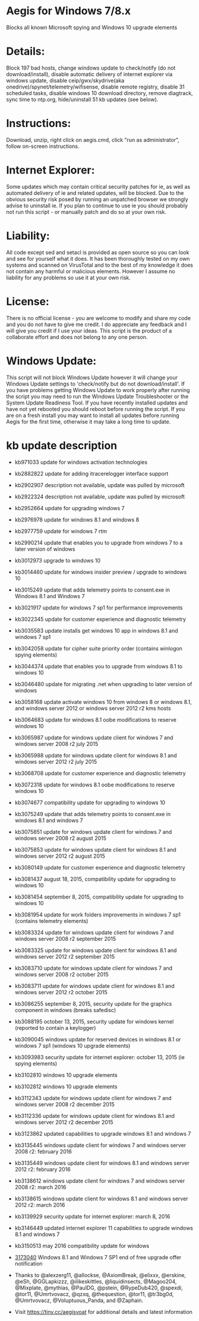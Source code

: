 Aegis for Windows 7/8.x 
========================
Blocks all known Microsoft spying and Windows 10 upgrade elements		
 		
Details:		
====
Block 197 bad hosts, change windows update to check/notify (do not download/install), disable automatic delivery of internet explorer via windows update, disable ceip/gwx/skydrive(aka onedrive)/spynet/telemetry/wifisense, disable remote registry, disable 31 scheduled tasks, disable windows 10 download directory, remove diagtrack, sync time to ntp.org, hide/uninstall 51 kb updates (see below).		
 		
Instructions:		
====
Download, unzip, right click on aegis.cmd, click "run as administrator", follow on-screen instructions.		
 		
Internet Explorer:		
====

Some updates which may contain critical security patches for ie, as well as automated delivery of ie and related updates, will be blocked. Due to the obvious security risk posed by running an unpatched browser we strongly advise to uninstall ie. If you plan to continue to use ie you should probably not run this script - or manually patch and do so at your own risk.		
 		
Liability:		
====
All code except sed and setacl is provided as open source so you can look and see for yourself what it does. It has been thoroughly tested on my own systems and scanned on VirusTotal and to the best of my knowledge it does not contain any harmful or malicious elements. However I assume no liability for any problems so use it at your own risk.		
 		
License:		
====		
There is no official license - you are welcome to modify and share my code and you do not have to give me credit. I do appreciate any feedback and I will give you credit if I use your ideas. This script is the product of a collaborate effort and does not belong to any one person.		
   	
Windows Update:		
====		
This script will not block Windows Update however it will change your Windows Update settings to 'check/notify but do not download/install'. If you have problems getting Windows Update to work properly after running the script you may need to run the Windows Update Troubleshooter or the System Update Readiness Tool. If you have recently installed updates and have not yet rebooted you should reboot before running the script. If you are on a fresh install you may want to install all updates before running Aegis for the first time, otherwise it may take a long time to update.		
 		
kb update	description		
==== 		
- kb971033	update for windows activation technologies		
- kb2882822	update for adding itracerelogger interface support		
- kb2902907	description not available, update was pulled by microsoft		
- kb2922324	description not available, update was pulled by microsoft		
- kb2952664	update for upgrading windows 7		
- kb2976978	update for windows 8.1 and windows 8		
- kb2977759	update for windows 7 rtm		
- kb2990214	update that enables you to upgrade from windows 7 to a later version of windows		
- kb3012973	upgrade to windows 10		
- kb3014460	update for windows insider preview / upgrade to windows 10		
- kb3015249	update that adds telemetry points to consent.exe in Windows 8.1 and Windows 7		
- kb3021917	update for windows 7 sp1 for performance improvements		
- kb3022345	update for customer experience and diagnostic telemetry		
- kb3035583	update installs get windows 10 app in windows 8.1 and windows 7 sp1		
- kb3042058	update for cipher suite priority order (contains winlogon spying elements)		
- kb3044374	update that enables you to upgrade from windows 8.1 to windows 10		
- kb3046480	update for migrating .net when upgrading to later version of windows		
- kb3058168	update activate windows 10 from windows 8 or windows 8.1, and windows server 2012 or windows server 2012 r2 kms hosts		
- kb3064683	update for windows 8.1 oobe modifications to reserve windows 10		
- kb3065987	update for windows update client for windows 7 and windows server 2008 r2 july 2015		
- kb3065988	update for windows update client for windows 8.1 and windows server 2012 r2 july 2015		
- kb3068708	update for customer experience and diagnostic telemetry		
- kb3072318	update for windows 8.1 oobe modifications to reserve windows 10		
- kb3074677	compatibility update for upgrading to windows 10		
- kb3075249	update that adds telemetry points to consent.exe in windows 8.1 and windows 7		
- kb3075851	update for windows update client for windows 7 and windows server 2008 r2 august 2015		
- kb3075853	update for windows update client for windows 8.1 and windows server 2012 r2 august 2015		
- kb3080149	update for customer experience and diagnostic telemetry		
- kb3081437	august 18, 2015, compatibility update for upgrading to windows 10		
- kb3081454	september 8, 2015, compatibility update for upgrading to windows 10		
- kb3081954	update for work folders improvements in windows 7 sp1 (contains telemetry elements)		
- kb3083324	update for windows update client for windows 7 and windows server 2008 r2 september 2015		
- kb3083325	update for windows update client for windows 8.1 and windows server 2012 r2 september 2015		
- kb3083710	update for windows update client for windows 7 and windows server 2008 r2 october 2015		
- kb3083711	update for windows update client for windows 8.1 and windows server 2012 r2 october 2015		
- kb3086255	september 8, 2015, security update for the graphics component in windows (breaks safedisc)		
- kb3088195	october 13, 2015, security update for windows kernel (reported to contain a keylogger)		
- kb3090045	windows update for reserved devices in windows 8.1 or windows 7 sp1 (windows 10 upgrade elements)		
- kb3093983	security update for internet explorer: october 13, 2015 (ie spying elements)		
- kb3102810	windows 10 upgrade elements		
- kb3102812	windows 10 upgrade elements		
- kb3112343	update for windows update client for windows 7 and windows server 2008 r2 december 2015		
- kb3112336	update for windows update client for windows 8.1 and windows server 2012 r2 december 2015		
- kb3123862	updated capabilities to upgrade windows 8.1 and windows 7		
- kb3135445	windows update client for windows 7 and windows server 2008 r2: february 2016		
- kb3135449	windows update client for windows 8.1 and windows server 2012 r2: february 2016		
- kb3138612	windows update client for windows 7 and windows server 2008 r2: march 2016		
- kb3138615	windows update client for windows 8.1 and windows server 2012 r2: march 2016		
- kb3139929	security update for internet explorer: march 8, 2016		
- kb3146449	updated internet explorer 11 capabilities to upgrade windows 8.1 and windows 7		
- kb3150513	may 2016 compatibility update for windows		
- [3173040](https://support.microsoft.com/en-us/kb/3173040)	Windows 8.1 and Windows 7 SP1 end of free upgrade offer notification		
		
 
 - Thanks to @alexzerg11, @allockse, @AxiomBreak, @elixxx, @erskine, @eSh, @GGLapkizzz, @ilikeskittles, @liquidinsects, @Magoo204, @Mixplate, @mythias, @PaulDG, @pstein, @RypeDub420, @spexdi, @tor11, @Umrtvovacz, @qzxq, @thequestion, @tor11, @tr3bg0d, @Umrtvovacz, @Voluptuous_Panda, and @Zaphain.		
 		
 - Visit https://tiny.cc/aegisvoat for additional details and latest information
